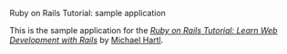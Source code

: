 Ruby on Rails Tutorial: sample application

This is the sample application for the
[*Ruby on Rails Tutorial:
Learn Web Development with Rails*](http://www.railstutorial.org/)
by [Michael Hartl](http://www.michaelhartl.com/).

